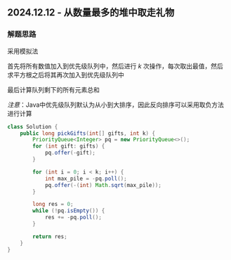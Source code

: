 ## 2024.12.12 - 从数量最多的堆中取走礼物

### 解题思路
采用模拟法

首先将所有数值加入到优先级队列中，然后进行 $k$ 次操作，每次取出最值，然后求平方根之后将其再次加入到优先级队列中

最后计算队列剩下的所有元素总和

*注意*：Java中优先级队列默认为从小到大排序，因此反向排序可以采用取负方法进行计算

```java
class Solution {
    public long pickGifts(int[] gifts, int k) {
        PriorityQueue<Integer> pq = new PriorityQueue<>();
        for (int gift: gifts) {
            pq.offer(-gift);
        }

        for (int i = 0; i < k; i++) {
            int max_pile = -pq.poll();
            pq.offer(-(int) Math.sqrt(max_pile));
        }

        long res = 0;
        while (!pq.isEmpty()) {
            res += -pq.poll();
        }

        return res;
    }
}
```
